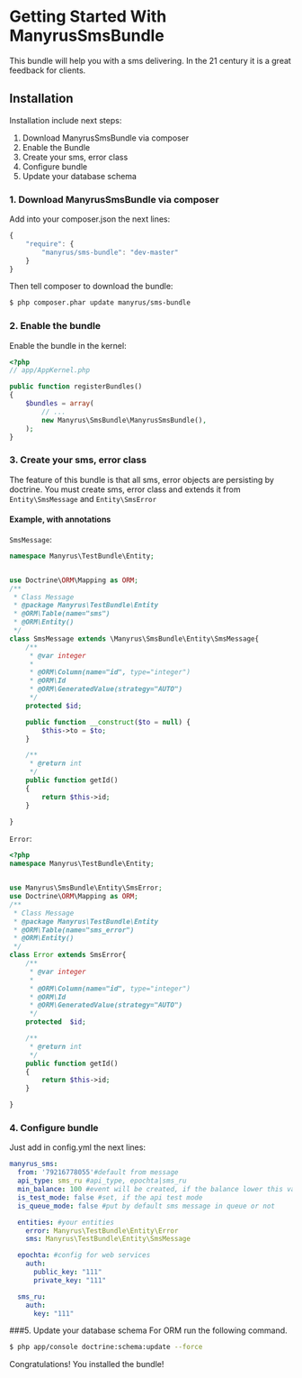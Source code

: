Getting Started With ManyrusSmsBundle
==================================
This bundle will help you with a sms delivering.
In the 21 century it is a great feedback for clients.
## Installation
Installation include next steps:

1. Download ManyrusSmsBundle via composer
2. Enable the Bundle
3. Create your sms, error class
4. Configure bundle
5. Update your database schema

### 1. Download ManyrusSmsBundle via composer
Add into your composer.json the next lines:
```js
{
    "require": {
        "manyrus/sms-bundle": "dev-master"
    }
}
```
Then tell composer to download the bundle:
``` bash
$ php composer.phar update manyrus/sms-bundle
```
### 2. Enable the bundle
Enable the bundle in the kernel:
``` php
<?php
// app/AppKernel.php

public function registerBundles()
{
    $bundles = array(
        // ...
        new Manyrus\SmsBundle\ManyrusSmsBundle(),
    );
}
```
### 3. Create your sms, error class
The feature of this bundle is that all sms, error objects are persisting by doctrine.
You must create sms, error class and extends it from `Entity\SmsMessage` and `Entity\SmsError`
#### Example, with annotations
`SmsMessage`:
``` php
namespace Manyrus\TestBundle\Entity;


use Doctrine\ORM\Mapping as ORM;
/**
 * Class Message
 * @package Manyrus\TestBundle\Entity
 * @ORM\Table(name="sms")
 * @ORM\Entity()
 */
class SmsMessage extends \Manyrus\SmsBundle\Entity\SmsMessage{
    /**
     * @var integer
     *
     * @ORM\Column(name="id", type="integer")
     * @ORM\Id
     * @ORM\GeneratedValue(strategy="AUTO")
     */
    protected $id;

    public function __construct($to = null) {
        $this->to = $to;
    }

    /**
     * @return int
     */
    public function getId()
    {
        return $this->id;
    }

}
```
`Error`:
```php
<?php
namespace Manyrus\TestBundle\Entity;


use Manyrus\SmsBundle\Entity\SmsError;
use Doctrine\ORM\Mapping as ORM;
/**
 * Class Message
 * @package Manyrus\TestBundle\Entity
 * @ORM\Table(name="sms_error")
 * @ORM\Entity()
 */
class Error extends SmsError{
    /**
     * @var integer
     *
     * @ORM\Column(name="id", type="integer")
     * @ORM\Id
     * @ORM\GeneratedValue(strategy="AUTO")
     */
    protected  $id;

    /**
     * @return int
     */
    public function getId()
    {
        return $this->id;
    }

}

```

### 4. Configure bundle
Just add in config.yml the next lines:
``` yaml
manyrus_sms:
  from: '79216778055'#default from message
  api_type: sms_ru #api_type, epochta|sms_ru
  min_balance: 100 #event will be created, if the balance lower this value
  is_test_mode: false #set, if the api test mode
  is_queue_mode: false #put by default sms message in queue or not

  entities: #your entities
    error: Manyrus\TestBundle\Entity\Error
    sms: Manyrus\TestBundle\Entity\SmsMessage

  epochta: #config for web services
    auth:
      public_key: "111"
      private_key: "111"

  sms_ru:
    auth:
      key: "111"
```

###5. Update your database schema
For ORM run the following command.
``` bash
$ php app/console doctrine:schema:update --force
```

Congratulations! You installed the bundle!